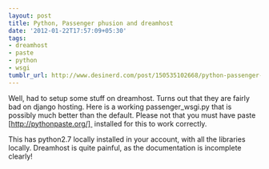 ```yaml
---
layout: post
title: Python, Passenger phusion and dreamhost
date: '2012-01-22T17:57:09+05:30'
tags:
- dreamhost
- paste
- python
- wsgi
tumblr_url: http://www.desinerd.com/post/150535102668/python-passenger-phusion-and-dreamhost
---
```

Well, had to setup some stuff on dreamhost. Turns out that they are fairly bad on django hosting. Here is a working passenger_wsgi.py that is possibly much better than the default. Please not that you must have paste [http://pythonpaste.org/]  installed for this to work correctly.

This has python2.7 locally installed in your account, with all the libraries locally. Dreamhost is quite painful, as the documentation is incomplete clearly!

